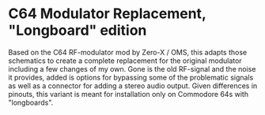 # C64 Modulator Replacement, "Longboard" edition

Based on the C64 RF-modulator mod by Zero-X / OMS, this adapts those schematics to create a complete replacement for the original modulator including a few changes of my own. Gone is the old RF-signal and the noise it provides, added is options for bypassing some of the problematic signals as well as a connector for adding a stereo audio output. Given differences in pinouts, this variant is meant for installation only on Commodore 64s with "longboards".